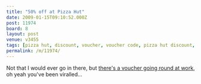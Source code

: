 ```yaml
---
title: "50% off at Pizza Hut"
date: 2009-01-15T09:10:52.000Z
post: 11974
board: 8
layout: post
venue: v3455
tags: [pizza hut, discount, voucher, voucher code, pizza hut discount, pizza hut voucher]
permalink: /m/11974/
---
```

Not that I would ever go in there, but <a href="http://www.pizzahutoffers.co.uk/50percent3/?utm_source=mailtrack-media">there's a voucher going round at work</a>, oh yeah you've been viralled...
